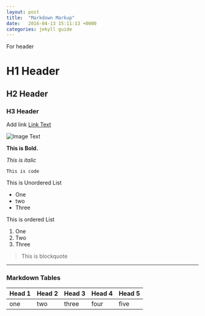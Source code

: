 ```yaml
---
layout: post
title:  "Markdown Markup"
date:   2016-04-13 15:11:13 +0000
categories: jekyll guide
---
```

For header

# H1 Header

## H2 Header

### H3 Header

Add link [Link Text](google.com)

![Image Text](https://www.google.com/images/branding/googlelogo/1x/googlelogo_color_272x92dp.png)

**This is Bold.**

_This is italic_

`This is code`

This is Unordered List

* One
* two
* Three

This is ordered List

1. One
2. Two 
3. Three

> This is blockquote

***

### Markdown Tables
|Head 1|Head 2|Head 3|Head 4|Head 5|
|---|---|---|---|---|
|one|two|three|four|five|
